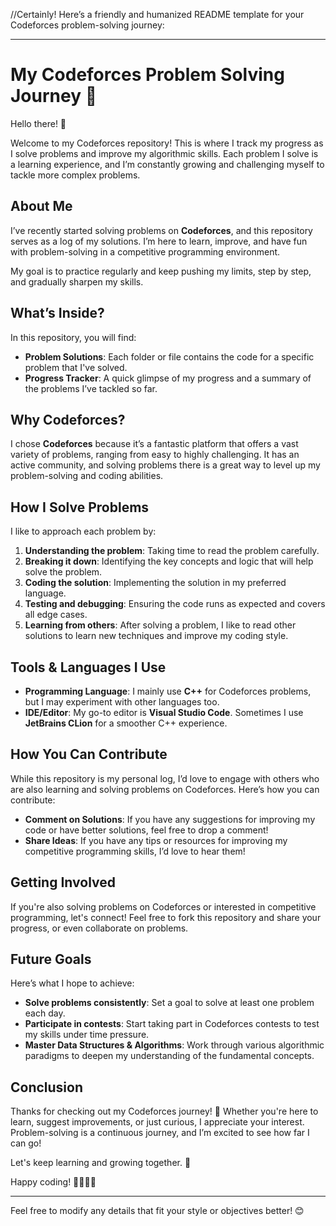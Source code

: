 //Certainly! Here’s a friendly and humanized README template for your Codeforces problem-solving journey:

---

# My Codeforces Problem Solving Journey 🚀

Hello there! 👋

Welcome to my Codeforces repository! This is where I track my progress as I solve problems and improve my algorithmic skills. Each problem I solve is a learning experience, and I’m constantly growing and challenging myself to tackle more complex problems.

## About Me

I’ve recently started solving problems on **Codeforces**, and this repository serves as a log of my solutions. I’m here to learn, improve, and have fun with problem-solving in a competitive programming environment. 

My goal is to practice regularly and keep pushing my limits, step by step, and gradually sharpen my skills. 

## What’s Inside?

In this repository, you will find:

- **Problem Solutions**: Each folder or file contains the code for a specific problem that I've solved.
- **Progress Tracker**: A quick glimpse of my progress and a summary of the problems I’ve tackled so far.

## Why Codeforces?

I chose **Codeforces** because it’s a fantastic platform that offers a vast variety of problems, ranging from easy to highly challenging. It has an active community, and solving problems there is a great way to level up my problem-solving and coding abilities.

## How I Solve Problems

I like to approach each problem by:
1. **Understanding the problem**: Taking time to read the problem carefully.
2. **Breaking it down**: Identifying the key concepts and logic that will help solve the problem.
3. **Coding the solution**: Implementing the solution in my preferred language.
4. **Testing and debugging**: Ensuring the code runs as expected and covers all edge cases.
5. **Learning from others**: After solving a problem, I like to read other solutions to learn new techniques and improve my coding style.

## Tools & Languages I Use

- **Programming Language**: I mainly use **C++** for Codeforces problems, but I may experiment with other languages too.
- **IDE/Editor**: My go-to editor is **Visual Studio Code**. Sometimes I use **JetBrains CLion** for a smoother C++ experience.

## How You Can Contribute

While this repository is my personal log, I’d love to engage with others who are also learning and solving problems on Codeforces. Here’s how you can contribute:

- **Comment on Solutions**: If you have any suggestions for improving my code or have better solutions, feel free to drop a comment!
- **Share Ideas**: If you have any tips or resources for improving my competitive programming skills, I’d love to hear them!

## Getting Involved

If you're also solving problems on Codeforces or interested in competitive programming, let's connect! Feel free to fork this repository and share your progress, or even collaborate on problems.

## Future Goals

Here’s what I hope to achieve:

- **Solve problems consistently**: Set a goal to solve at least one problem each day.
- **Participate in contests**: Start taking part in Codeforces contests to test my skills under time pressure.
- **Master Data Structures & Algorithms**: Work through various algorithmic paradigms to deepen my understanding of the fundamental concepts.

## Conclusion

Thanks for checking out my Codeforces journey! 🚀 Whether you're here to learn, suggest improvements, or just curious, I appreciate your interest. Problem-solving is a continuous journey, and I’m excited to see how far I can go!

Let's keep learning and growing together. 💪

Happy coding! 🧑‍💻👩‍💻

---

Feel free to modify any details that fit your style or objectives better! 😊
